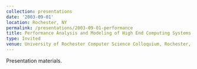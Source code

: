 ```yaml
---
collection: presentations
date: '2003-09-01'
location: Rochester, NY
permalink: /presentations/2003-09-01-performance
title: Performance Analysis and Modeling of High End Computing Systems
type: Invited
venue: University of Rochester Computer Science Colloquium, Rochester, NY
---
```


Presentation materials.
